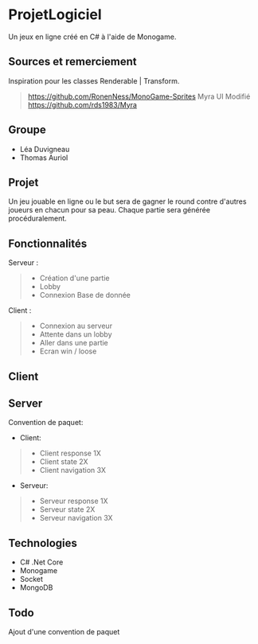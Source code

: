 # ProjetLogiciel
Un jeux en ligne créé en C# à l'aide de Monogame.

## Sources et remerciement
Inspiration pour les classes Renderable | Transform.
> https://github.com/RonenNess/MonoGame-Sprites
Myra UI Modifié
https://github.com/rds1983/Myra

## Groupe
- Léa Duvigneau
- Thomas Auriol

## Projet
Un jeu jouable en ligne ou le but sera de gagner le round contre d'autres joueurs en chacun pour sa peau.
Chaque partie sera générée procéduralement.

## Fonctionnalités
Serveur :
>- Création d'une partie
>- Lobby
>- Connexion Base de donnée

Client :
>- Connexion au serveur
>- Attente dans un lobby
>- Aller dans une partie
>- Ecran win / loose

## Client

## Server
Convention de paquet:
- Client:
>- Client response 1X
>- Client state 2X
>- Client navigation 3X

- Serveur:
>- Serveur response 1X
>- Serveur state 2X
>- Serveur navigation 3X

## Technologies
- C# .Net Core
- Monogame
- Socket
- MongoDB

## Todo
Ajout d'une convention de paquet